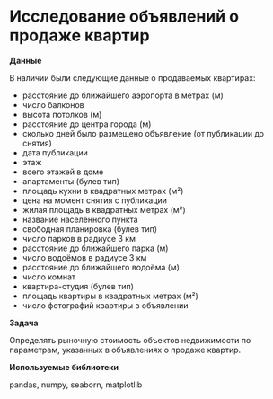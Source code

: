 # Исследование объявлений о продаже квартир

**Данные**

В наличии были следующие данные о продаваемых квартирах:

-	расстояние до ближайшего аэропорта в метрах (м)
-	число балконов
-	высота потолков (м)
-	расстояние до центра города (м)
-	сколько дней было размещено объявление (от публикации до снятия)
-	дата публикации
-	этаж
-	всего этажей в доме
-	апартаменты (булев тип)
-	площадь кухни в квадратных метрах (м²)
-	цена на момент снятия с публикации
-	жилая площадь в квадратных метрах (м²)
-	название населённого пункта
-	свободная планировка (булев тип)
-	число парков в радиусе 3 км
-	расстояние до ближайшего парка (м)
-	число водоёмов в радиусе 3 км
-	расстояние до ближайшего водоёма (м)
-	число комнат
-	квартира-студия (булев тип)
-	площадь квартиры в квадратных метрах (м²)
-	число фотографий квартиры в объявлении

**Задача**

Определять рыночную стоимость объектов недвижимости по параметрам, указанных в объявлениях о продаже квартир.

**Используемые библиотеки**

pandas, numpy, seaborn, matplotlib
